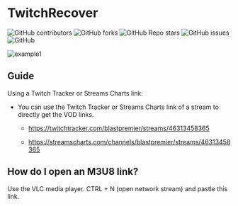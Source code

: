 # TwitchRecover
<!-- Badges -->
![GitHub contributors](https://img.shields.io/github/contributors/tanersb/TwitchRecover?style=for-the-badge)
![GitHub forks](https://img.shields.io/github/forks/tanersb/TwitchRecover?style=for-the-badge)
![GitHub Repo stars](https://img.shields.io/github/stars/tanersb/TwitchRecover?style=for-the-badge)
![GitHub issues](https://img.shields.io/github/issues/tanersb/TwitchRecover?style=for-the-badge)
![GitHub](https://img.shields.io/github/license/tanersb/TwitchRecover?style=for-the-badge)

![example1](https://user-images.githubusercontent.com/58490105/172502426-c53d08e3-2724-487a-9f64-5437521fea1f.png)

## Guide

Using a Twitch Tracker or Streams Charts link:

- You can use the Twitch Tracker or Streams Charts link of a stream to directly get the VOD links.
  
  - <https://twitchtracker.com/blastpremier/streams/46313458365>

  - <https://streamscharts.com/channels/blastpremier/streams/46313458365>

## How do I open an M3U8 link?

Use the VLC media player.
CTRL + N (open network stream) and pastle this link.
